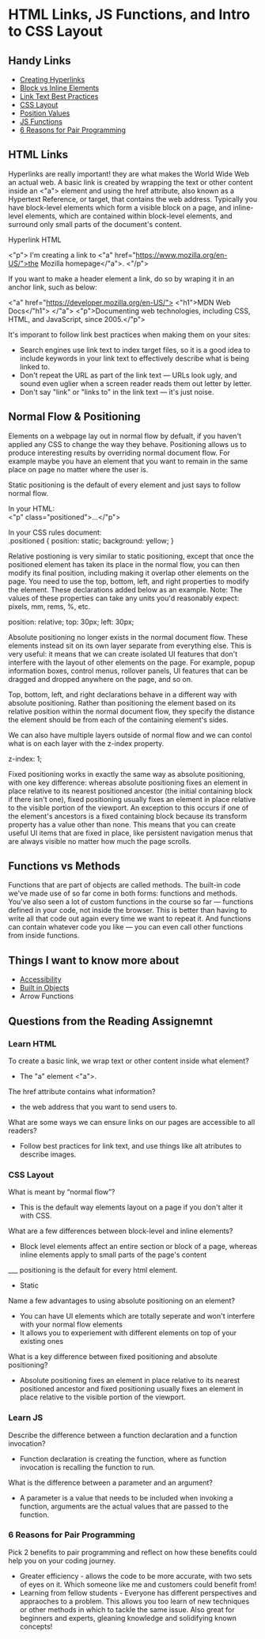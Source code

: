 # HTML Links, JS Functions, and Intro to CSS Layout

## Handy Links

* [Creating Hyperlinks](https://developer.mozilla.org/en-US/docs/Learn/HTML/Introduction_to_HTML/Creating_hyperlinks)
* [Block vs Inline Elements](https://developer.mozilla.org/en-US/docs/Learn/HTML/Introduction_to_HTML/Getting_started#block_versus_inline_elements)
* [Link Text Best Practices](https://developers.google.com/style/link-text)
* [CSS Layout](https://developer.mozilla.org/en-US/docs/Learn/CSS/CSS_layout)
* [Position Values](https://developer.mozilla.org/en-US/docs/Web/CSS/position)
* [JS Functions](https://developer.mozilla.org/en-US/docs/Learn/JavaScript/Building_blocks/Functions)
* [6 Reasons for Pair Programming](https://www.codefellows.org/blog/6-reasons-for-pair-programming/)

## HTML Links

Hyperlinks are really important! they are what makes the World Wide Web an actual web. A basic link is created by wrapping the text or other content inside an <"a"> element and using the href attribute, also known as a Hypertext Reference, or target, that contains the web address. Typically you have block-level elements which form a visible block on a page, and inline-level elements, which are contained within block-level elements, and surround only small parts of the document's content. 

Hyperlink HTML  

<"p">
  I'm creating a link to
  <"a" href="https://www.mozilla.org/en-US/">the Mozilla homepage</"a">.
<"/p">

If you want to make a header element a link, do so by wraping it in an anchor link, such as below:  

<"a" href="https://developer.mozilla.org/en-US/">
  <"h1">MDN Web Docs</"h1">
</"a">
<"p">Documenting web technologies, including CSS, HTML, and JavaScript, since 2005.</"p">

It's imporant to follow link best practices when making them on your sites:

* Search engines use link text to index target files, so it is a good idea to include keywords in your link text to effectively describe what is being linked to.
* Don't repeat the URL as part of the link text — URLs look ugly, and sound even uglier when a screen reader reads them out letter by letter.
* Don't say "link" or "links to" in the link text — it's just noise. 

## Normal Flow & Positioning

Elements on a webpage lay out in normal flow by defualt, if you haven't applied any CSS to change the way they behave. Positioning allows us to produce interesting results by overriding normal document flow. For example maybe you have an element that you want to remain in the same place on page no matter where the user is.

Static positioning is the default of every element and just says to follow normal flow.

In your HTML:  
<"p" class="positioned">…</"p">

In your CSS rules document:  
.positioned {
  position: static;
  background: yellow;
}

Relative postioning is very similar to static positioning, except that once the positioned element has taken its place in the normal flow, you can then modify its final position, including making it overlap other elements on the page. You need to use the top, bottom, left, and right properties to modify the element. These declarations added below as an example. Note: The values of these properties can take any units you'd reasonably expect: pixels, mm, rems, %, etc.

position: relative;
top: 30px;
left: 30px;

Absolute positioning no longer exists in the normal document flow. These elements instead sit on its own layer separate from everything else. This is very useful: it means that we can create isolated UI features that don't interfere with the layout of other elements on the page. For example, popup information boxes, control menus, rollover panels, UI features that can be dragged and dropped anywhere on the page, and so on.

Top, bottom, left, and right declarations behave in a different way with absolute positioning. Rather than positioning the element based on its relative position within the normal document flow, they specify the distance the element should be from each of the containing element's sides. 

We can also have multiple layers outside of normal flow and we can contol what is on each layer with the z-index property. 

z-index: 1;  

Fixed positioning works in exactly the same way as absolute positioning, with one key difference: whereas absolute positioning fixes an element in place relative to its nearest positioned ancestor (the initial containing block if there isn't one), fixed positioning usually fixes an element in place relative to the visible portion of the viewport. An exception to this occurs if one of the element's ancestors is a fixed containing block because its transform property has a value other than none. This means that you can create useful UI items that are fixed in place, like persistent navigation menus that are always visible no matter how much the page scrolls.

## Functions vs Methods

Functions that are part of objects are called methods. The built-in code we've made use of so far come in both forms: functions and methods. You've also seen a lot of custom functions in the course so far — functions defined in your code, not inside the browser. This is better than having to write all that code out again every time we want to repeat it. And functions can contain whatever code you like — you can even call other functions from inside functions.





## Things I want to know more about

* [Accessibility](https://developer.mozilla.org/en-US/docs/Learn/Accessibility)
* [Built in Objects](https://developer.mozilla.org/en-US/docs/Web/JavaScript/Reference/Global_Objects)
* Arrow Functions

## Questions from the Reading Assignemnt

### Learn HTML

To create a basic link, we wrap text or other content inside what element?

* The "a" element <"a">. 

The href attribute contains what information?

* the web address that you want to send users to.

What are some ways we can ensure links on our pages are accessible to all readers?

* Follow best practices for link text, and use things like alt atributes to describe images.

### CSS Layout

What is meant by “normal flow”?

* This is the default way elements layout on a page if you don't alter it with CSS.

What are a few differences between block-level and inline elements?

* Block level elements affect an entire section or block of a page, whereas inline elements apply to small parts of the page's content

___ positioning is the default for every html element.

* Static

Name a few advantages to using absolute positioning on an element?

* You can have UI elements which are totally seperate and won't interfere with your normal flow elements
* It allows you to experiement with different elements on top of your existing ones


What is a key difference between fixed positioning and absolute positioning?

* Absolute positioning fixes an element in place relative to its nearest positioned ancestor and fixed positioning usually fixes an element in place relative to the visible portion of the viewport. 

### Learn JS

Describe the difference between a function declaration and a function invocation?

* Function declaration is creating the function, where as function invocation is recalling the function to run.

What is the difference between a parameter and an argument?

* A parameter is a value that needs to be included when invoking a function, arguments are the actual values that are passed to the function. 

### 6 Reasons for Pair Programming

Pick 2 benefits to pair programming and reflect on how these benefits could help you on your coding journey.

* Greater efficiency - allows the code to be more accurate, with two sets of eyes on it. Which someone like me and customers could benefit from! 
* Learning from fellow students - Everyone has different perspectives and appraoches to a problem. This allows you too learn of new techniques or other methods in which to tackle the same issue. Also great for beginners and experts, gleaning knowledge and solidifying known concepts! 

